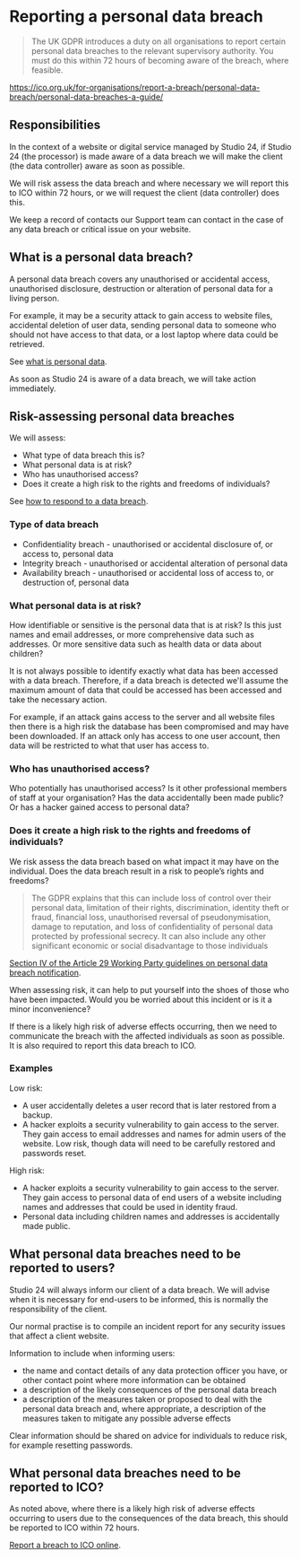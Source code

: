 # Reporting a personal data breach

> The UK GDPR introduces a duty on all organisations to report certain personal data breaches to the relevant supervisory 
> authority. You must do this within 72 hours of becoming aware of the breach, where feasible.

https://ico.org.uk/for-organisations/report-a-breach/personal-data-breach/personal-data-breaches-a-guide/

## Responsibilities

In the context of a website or digital service managed by Studio 24, if Studio 24 (the processor) is made aware of a data breach we will make
the client (the data controller) aware as soon as possible. 

We will risk assess the data breach and where necessary we will report this to ICO within 72 hours, or we will request
the client (data controller) does this.

We keep a record of contacts our Support team can contact in the case of any data breach or critical issue on your website.

## What is a personal data breach?

A personal data breach covers any unauthorised or accidental access, unauthorised disclosure, destruction or alteration of personal data for a living person.  

For example, it may be a security attack to gain access to website files, accidental deletion of user data, sending personal 
data to someone who should not have access to that data, or a lost laptop where data could be retrieved.

See [what is personal data](data-privacy.md#personal-data).

As soon as Studio 24 is aware of a data breach, we will take action immediately.

## Risk-assessing personal data breaches

We will assess:

- What type of data breach this is?
- What personal data is at risk?
- Who has unauthorised access?
- Does it create a high risk to the rights and freedoms of individuals?

See [how to respond to a data breach](https://ico.org.uk/for-organisations/advice-for-small-organisations/72-hours-how-to-respond-to-a-personal-data-breach/).

### Type of data breach

- Confidentiality breach - unauthorised or accidental disclosure of, or access to, personal data
- Integrity breach - unauthorised or accidental alteration of personal data
- Availability breach - unauthorised or accidental loss of access to, or destruction of, personal data

### What personal data is at risk?

How identifiable or sensitive is the personal data that is at risk? Is this just names and email addresses, or more comprehensive data 
such as addresses. Or more sensitive data such as health data or data about children?

It is not always possible to identify exactly what data has been accessed with a data breach. Therefore, if a data breach is detected we'll
assume the maximum amount of data that could be accessed has been accessed and take the necessary action.

For example, if an attack gains access to the server and all website files then there is a high risk the database has
been compromised and may have been downloaded. If an attack only has access to one user account, then data will be
restricted to what that user has access to.

### Who has unauthorised access?

Who potentially has unauthorised access? Is it other professional members of staff at your organisation? Has the data 
accidentally been made public? Or has a hacker gained access to personal data? 

### Does it create a high risk to the rights and freedoms of individuals?

We risk assess the data breach based on what impact it may have on the individual. Does the data breach result in a risk 
to people’s rights and freedoms?

> The GDPR explains that this can include loss of control over their personal data, limitation of their rights, 
> discrimination, identity theft or fraud, financial loss,
> unauthorised reversal of pseudonymisation, damage to reputation, and loss of confidentiality of
> personal data protected by professional secrecy. It can also include any other significant economic or
> social disadvantage to those individuals

[Section IV of the Article 29 Working Party guidelines on personal data breach notification](https://ec.europa.eu/newsroom/article29/items/612052).

When assessing risk, it can help to put yourself into the shoes of those who have been impacted. Would you be worried 
about this incident or is it a minor inconvenience?

If there is a likely high risk of adverse effects occurring, then we need to communicate the breach with the affected 
individuals as soon as possible. It is also required to report this data breach to ICO.

### Examples

Low risk:

- A user accidentally deletes a user record that is later restored from a backup.  
- A hacker exploits a security vulnerability to gain access to the server. They gain
  access to email addresses and names for admin users of the website. Low risk, though data 
  will need to be carefully restored and passwords reset.

High risk:

- A hacker exploits a security vulnerability to gain access to the server. They gain
  access to personal data of end users of a website including names and addresses that could be used in identity fraud. 
- Personal data including children names and addresses is accidentally made public.

## What personal data breaches need to be reported to users?

Studio 24 will always inform our client of a data breach. We will advise when it is necessary for end-users to be informed, 
this is normally the responsibility of the client. 

Our normal practise is to compile an incident report for any security issues that affect a client website.

Information to include when informing users:

- the name and contact details of any data protection officer you have, or other contact point where more information can be obtained
- a description of the likely consequences of the personal data breach
- a description of the measures taken or proposed to deal with the personal data breach and, where appropriate, a description of the measures taken to mitigate any possible adverse effects

Clear information should be shared on advice for individuals to reduce risk, for example resetting passwords. 

## What personal data breaches need to be reported to ICO?

As noted above, where there is a likely high risk of adverse effects occurring to users due to the consequences of the data 
breach, this should be reported to ICO within 72 hours.

[Report a breach to ICO online](https://ico.org.uk/for-organisations/report-a-breach/personal-data-breach/).
